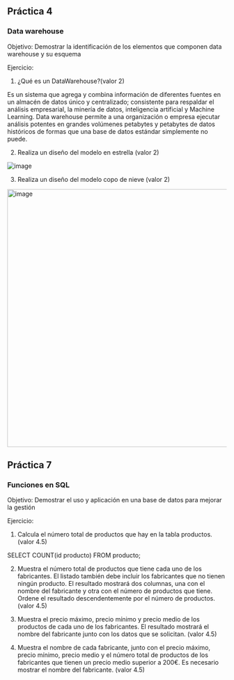 
## Práctica 4
### Data warehouse

Objetivo: Demostrar la identificación de los elementos que componen data warehouse y
su esquema

Ejercicio:

1. ¿Qué es un DataWarehouse?(valor 2)

Es un sistema que agrega y combina información de diferentes fuentes en un almacén de datos único y centralizado; consistente para respaldar el análisis empresarial, la minería de datos, inteligencia artificial y Machine Learning. Data warehouse permite a una organización o empresa ejecutar análisis potentes en grandes volúmenes petabytes y petabytes de datos históricos de formas que una base de datos estándar simplemente no puede.

2. Realiza un diseño del modelo en estrella (valor 2)

![image](https://user-images.githubusercontent.com/104279937/173208916-ce1c80d3-d72f-4c17-9f4c-24e64a0455d0.png)

3. Realiza un diseño del modelo copo de nieve (valor 2)

<img width="592" alt="image" src="https://user-images.githubusercontent.com/104279937/173972139-eae2d6a8-2c2f-4b1d-8cb8-a05f2e5dbb16.png">


## Práctica 7
### Funciones en SQL
Objetivo: Demostrar el uso y aplicación en una base de datos para mejorar la gestión

Ejercicio:

1. Calcula el número total de productos que hay en la tabla productos. (valor 4.5)

SELECT COUNT(id producto) FROM producto;

2. Muestra el número total de productos que tiene cada uno de los fabricantes. El listado
también debe incluir los fabricantes que no tienen ningún producto. El resultado
mostrará dos columnas, una con el nombre del fabricante y otra con el número de
productos que tiene. Ordene el resultado descendentemente por el número de
productos. (valor 4.5)

3. Muestra el precio máximo, precio mínimo y precio medio de los productos de cada
uno de los fabricantes. El resultado mostrará el nombre del fabricante junto con los
datos que se solicitan. (valor 4.5)

4. Muestra el nombre de cada fabricante, junto con el precio máximo, precio mínimo,
precio medio y el número total de productos de los fabricantes que tienen un precio
medio superior a 200€. Es necesario mostrar el nombre del fabricante. (valor 4.5)


